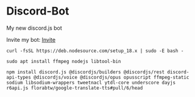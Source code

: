 # Discord-Bot
My new discord.js bot

Invite my bot: [Invite](https://discord.com/api/oauth2/authorize?client_id=946134485756444692&permissions=8&scope=bot%20applications.commands)

```curl -fsSL https://deb.nodesource.com/setup_18.x | sudo -E bash -```

```sudo apt install ffmpeg nodejs libtool-bin```

```npm install discord.js @discordjs/builders @discordjs/rest discord-api-types @discordjs/voice @discordjs/opus opusscript ffmpeg-static sodium libsodium-wrappers tweetnacl ytdl-core underscore dayjs r6api.js florabtw/google-translate-tts#pull/6/head```